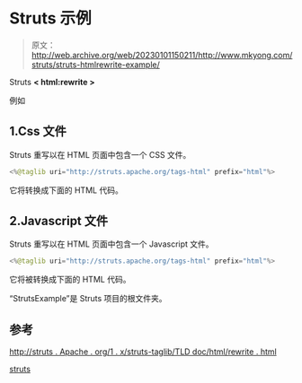# Struts <rewrite>示例</rewrite>

> 原文：<http://web.archive.org/web/20230101150211/http://www.mkyong.com/struts/struts-htmlrewrite-example/>

Struts **< html:rewrite >**

例如

## 1.Css 文件

Struts 重写以在 HTML 页面中包含一个 CSS 文件。

```java
<%@taglib uri="http://struts.apache.org/tags-html" prefix="html"%>

```

它将转换成下面的 HTML 代码。

 ## 2.Javascript 文件

Struts 重写以在 HTML 页面中包含一个 Javascript 文件。

```java
<%@taglib uri="http://struts.apache.org/tags-html" prefix="html"%>

```

它将被转换成下面的 HTML 代码。

“StrutsExample”是 Struts 项目的根文件夹。

 ## 参考

[http://struts . Apache . org/1 . x/struts-taglib/TLD doc/html/rewrite . html](http://web.archive.org/web/20190209023730/http://struts.apache.org/1.x/struts-taglib/tlddoc/html/rewrite.html)

[struts](http://web.archive.org/web/20190209023730/http://www.mkyong.com/tag/struts/)








